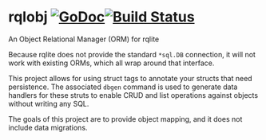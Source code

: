 # rqlobj [![GoDoc](https://godoc.org/github.com/paulstuart/rqlobj?status.svg)](http://godoc.org/github.com/paulstuart/rqldbj)[![Build Status](https://travis-ci.com/paulstuart/rqlobj.svg?branch=master)](https://travis-ci.com/paulstuart/rqlobj)
An Object Relational Manager (ORM) for rqlite

Because rqlite does not provide the standard `*sql.DB` connection, it will not work with existing ORMs, which all wrap around that interface.

This project allows for using struct tags to annotate your structs that need persistence. The associated `dbgen` command is used to
generate data handlers for these struts to enable CRUD and list operations against objects without writing any SQL.

The goals of this project are to provide object mapping, and it does not include data migrations.
